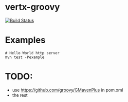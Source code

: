 vertx-groovy
========

[![Build Status](https://vertx.ci.cloudbees.com/buildStatus/icon?job=vert.x3-lang-groovy)](https://vertx.ci.cloudbees.com/view/vert.x-3/job/vert.x3-lang-groovy/)

# Examples

    # Hello World http server
    mvn test -Pexample

# TODO:

- use https://github.com/groovy/GMavenPlus in pom.xml
- the rest

